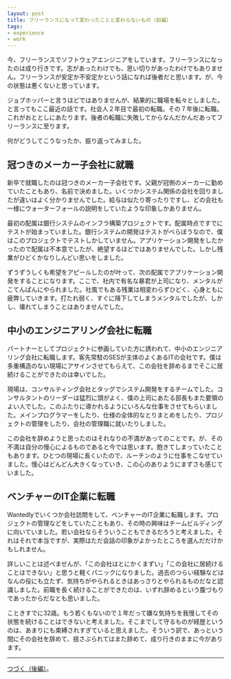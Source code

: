 ```yaml
---
layout: post
title: フリーランスになって変わったことと変わらないもの（前編）
tags: 
- experience
- work
---
```


今、フリーランスでソフトウェアエンジニアをしています。フリーランスになったのは成り行きです。志があったわけでも、思い切りがあったわけでもありません。フリーランスが安定か不安定かという話になれば後者だと思います。が、今の状態は悪くないと思っています。

ジョブホッパーと言うほどではありませんが、結果的に職場を転々としました。と言ってもここ最近の話です。社会人２年目で最初の転職。その７年後に転職。これがおととしにあたります。後者の転職に失敗してからなんだかんだあってフリーランスに至ります。

何がどうしてこうなったか、振り返ってみました。

冠つきのメーカー子会社に就職
----

新卒で就職したのは冠つきのメーカー子会社です。父親が冠側のメーカーに勤めていたこともあり、名前で決めました。いくつかシステム関係の会社を回りましたが違いはよく分かりませんでした。給与は似たり寄ったりですし、どの会社も一様にウォーターフォールの説明をしていたような印象しかありません。

最初の配属は銀行システムのインフラ構築プロジェクトです。配属時点ですでにテストが始まっていました。銀行システムの開発はテストがべらぼうなので、僕はこのプロジェクトでテストしかしていません。アプリケーション開発をしたかったので配属は不本意でしたが、絶望するほどではありませんでした。しかし残業がひどくかなりしんどい思いをしました。

ずうずうしくも希望をアピールしたのが叶って、次の配属でアプリケーション開発をすることになります。ここで、社内で有名な暴君が上司になり、メンタルがこてんぱんにやられました。社風でもある残業は相変わらずひどく、心身ともに疲弊していきます。打たれ弱く、すぐに降下してしまうメンタルでしたが、しかし、壊れてしまうことはありませんでした。

中小のエンジニアリング会社に転職
----

パートナーとしてプロジェクトに参画していた方に誘われて、中小のエンジニアリング会社に転職します。客先常駐のSESが主体のよくあるITの会社です。僕は多重構造のない現場にアサインさせてもらえて、この会社を辞めるまでそこに居続けることができたのは幸いでした。

現場は、コンサルティング会社とタッグでシステム開発をするチームでした。コンサルタントのリーダーは猛烈に頭がよく、僕の上司にあたる部長もまた要領のよい人でした。このふたりに導かれるようにいろんな仕事をさせてもらいました。メインプログラマーをしたり、仕様の全体的なとりまとめをしたり、プロジェクトの管理をしたり、会社の管理職に就いたりしました。

この会社を辞めようと思ったのはそれなりの不満があってのことです。が、その不満は自分の慢心によるものであると今では思います。飽きてしまっていたこともあります。ひとつの現場に長くいたので、ルーチンのように仕事をこなせていました。慢心はどんどん大きくなっていき、この心のありようにまずさも感じていました。

ベンチャーのIT企業に転職
----

Wantedlyでいくつか会社訪問をして、ベンチャーのIT企業に転職します。プロジェクトの管理などをしていたこともあり、その時の興味はチームビルディングに向いていました。若い会社ならそういうこともできるだろうと考えました。それはそれで本当ですが、実際はただ会話の印象がよかったところを選んだだけかもしれません。

詳しいことは述べませんが、「この会社はとにかくまずい」「この会社に居続けることはできない」と思うと軽くパニックになりました。過去のつらい経験などはなんの役にも立たず、気持ちがやられるときはあっさりとやられるものだなと認識しました。前職を長く続けることができたのは、いずれ辞めるという腹づもりであったからだなとも思いました。

こときすでに32歳。もう若くもないので１年だって嫌な気持ちを我慢してその状態を続けることはできないと考えました。そこまでして守るものが経歴というのは、あまりにも束縛されすぎていると思えました。そういう訳で、あっという間にその会社を辞めて、揺さぶられてはまた辞めて、成り行きのままに今があります。

----

[つづく（後編）](./what-has-changed-what-does-not-change-2)。